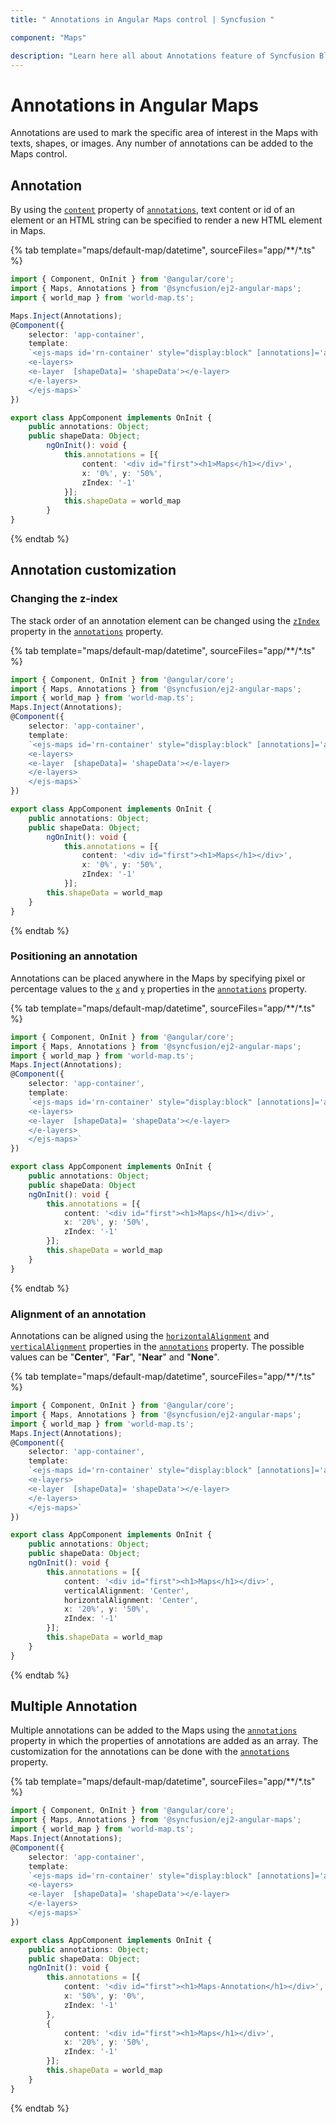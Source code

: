 ```yaml
---
title: " Annotations in Angular Maps control | Syncfusion "

component: "Maps"

description: "Learn here all about Annotations feature of Syncfusion Blazor Maps (SfMaps) control and more."
---
```


# Annotations in Angular Maps

<!-- markdownlint-disable MD013 -->

Annotations are used to mark the specific area of interest in the Maps with texts, shapes, or images. Any number of annotations can be added to the Maps control.

## Annotation

By using the [`content`](../api/maps/annotationModel/#content) property of [`annotations`](../api/maps/annotationModel), text content or id of an element or an HTML string can be specified to render a new HTML element in Maps.

{% tab template="maps/default-map/datetime", sourceFiles="app/**/*.ts" %}

```typescript
import { Component, OnInit } from '@angular/core';
import { Maps, Annotations } from '@syncfusion/ej2-angular-maps';
import { world_map } from 'world-map.ts';

Maps.Inject(Annotations);
@Component({
    selector: 'app-container',
    template:
    `<ejs-maps id='rn-container' style="display:block" [annotations]='annotations'>
    <e-layers>
    <e-layer  [shapeData]= 'shapeData'></e-layer>
    </e-layers>
    </ejs-maps>`
})

export class AppComponent implements OnInit {
    public annotations: Object;
    public shapeData: Object;
        ngOnInit(): void {
            this.annotations = [{
                content: '<div id="first"><h1>Maps</h1></div>',
                x: '0%', y: '50%',
                zIndex: '-1'
            }];
            this.shapeData = world_map
        }
}
```

{% endtab %}

## Annotation customization

### Changing the z-index

The stack order of an annotation element can be changed using the [`zIndex`](../api/maps/annotationModel/#zindex) property in the [`annotations`](../api/maps/annotationModel) property.

{% tab template="maps/default-map/datetime", sourceFiles="app/**/*.ts" %}

```typescript
import { Component, OnInit } from '@angular/core';
import { Maps, Annotations } from '@syncfusion/ej2-angular-maps';
import { world_map } from 'world-map.ts';
Maps.Inject(Annotations);
@Component({
    selector: 'app-container',
    template:
    `<ejs-maps id='rn-container' style="display:block" [annotations]='annotations'>
    <e-layers>
    <e-layer  [shapeData]= 'shapeData'></e-layer>
    </e-layers>
    </ejs-maps>`
})

export class AppComponent implements OnInit {
    public annotations: Object;
    public shapeData: Object;
        ngOnInit(): void {
            this.annotations = [{
                content: '<div id="first"><h1>Maps</h1></div>',
                x: '0%', y: '50%',
                zIndex: '-1'
            }];
        this.shapeData = world_map
    }
}
```

{% endtab %}

### Positioning an annotation

Annotations can be placed anywhere in the Maps by specifying pixel or percentage values to the [`x`](../api/maps/annotationModel/#x) and [`y`](../api/maps/annotationModel/#y) properties in the [`annotations`](../api/maps/annotationModel) property.

{% tab template="maps/default-map/datetime", sourceFiles="app/**/*.ts" %}

```typescript
import { Component, OnInit } from '@angular/core';
import { Maps, Annotations } from '@syncfusion/ej2-angular-maps';
import { world_map } from 'world-map.ts';
Maps.Inject(Annotations);
@Component({
    selector: 'app-container',
    template:
    `<ejs-maps id='rn-container' style="display:block" [annotations]='annotations'>
    <e-layers>
    <e-layer  [shapeData]= 'shapeData'></e-layer>
    </e-layers>
    </ejs-maps>`
})

export class AppComponent implements OnInit {
    public annotations: Object;
    public shapeData: Object
    ngOnInit(): void {
        this.annotations = [{
            content: '<div id="first"><h1>Maps</h1></div>',
            x: '20%', y: '50%',
            zIndex: '-1'
        }];
        this.shapeData = world_map
    }
}
```

{% endtab %}

### Alignment of an annotation

Annotations can be aligned using the [`horizontalAlignment`](../api/maps/annotationModel/#horizontalalignment) and [`verticalAlignment`](../api/maps/annotationModel/#verticalalignment) properties in the [`annotations`](../api/maps/annotationModel) property. The possible values can be "**Center**", "**Far**", "**Near**" and "**None**".

{% tab template="maps/default-map/datetime", sourceFiles="app/**/*.ts" %}

```typescript
import { Component, OnInit } from '@angular/core';
import { Maps, Annotations } from '@syncfusion/ej2-angular-maps';
import { world_map } from 'world-map.ts';
Maps.Inject(Annotations);
@Component({
    selector: 'app-container',
    template:
    `<ejs-maps id='rn-container' style="display:block" [annotations]='annotations'>
    <e-layers>
    <e-layer  [shapeData]= 'shapeData'></e-layer>
    </e-layers>
    </ejs-maps>`
})

export class AppComponent implements OnInit {
    public annotations: Object;
    public shapeData: Object;
    ngOnInit(): void {
        this.annotations = [{
            content: '<div id="first"><h1>Maps</h1></div>',
            verticalAlignment: 'Center',
            horizontalAlignment: 'Center',
            x: '20%', y: '50%',
            zIndex: '-1'
        }];
        this.shapeData = world_map
    }
}
```

{% endtab %}

## Multiple Annotation

Multiple annotations can be added to the Maps using the [`annotations`](../api/maps/annotationModel) property in which the properties of annotations are added as an array. The customization for the annotations can be done with the [`annotations`](../api/maps/annotationModel) property.

{% tab template="maps/default-map/datetime", sourceFiles="app/**/*.ts" %}

```typescript
import { Component, OnInit } from '@angular/core';
import { Maps, Annotations } from '@syncfusion/ej2-angular-maps';
import { world_map } from 'world-map.ts';
Maps.Inject(Annotations);
@Component({
    selector: 'app-container',
    template:
    `<ejs-maps id='rn-container' style="display:block" [annotations]='annotations'>
    <e-layers>
    <e-layer  [shapeData]= 'shapeData'></e-layer>
    </e-layers>
    </ejs-maps>`
})

export class AppComponent implements OnInit {
    public annotations: Object;
    public shapeData: Object;
    ngOnInit(): void {
        this.annotations = [{
            content: '<div id="first"><h1>Maps-Annotation</h1></div>',
            x: '50%', y: '0%',
            zIndex: '-1'
        },
        {
            content: '<div id="first"><h1>Maps</h1></div>',
            x: '20%', y: '50%',
            zIndex: '-1'
        }];
        this.shapeData = world_map
    }
}
```

{% endtab %}